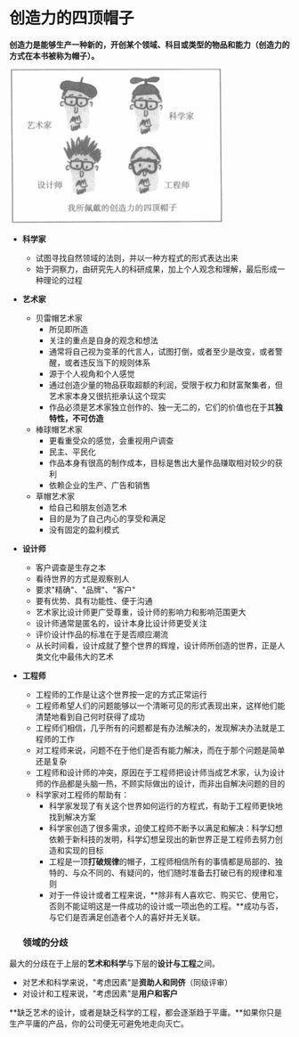 # 创造力的四顶帽子

**创造力是能够生产一种新的，开创某个领域、科目或类型的物品和能力（创造力的方式在本书被称为帽子）。**

![image-20190508160701777](assets/image-20190508160701777.png)

- **科学家**

  - 试图寻找自然领域的法则，并以一种方程式的形式表达出来
  - 始于洞察力，由研究先人的科研成果，加上个人观念和理解，最后形成一种理论的过程

- **艺术家**

  - 贝雷帽艺术家
    - 所见即所造
    - 关注的重点是自身的观念和想法
    - 通常将自己视为变革的代言人，试图打倒，或者至少是改变，或者警醒，或者违反当下的规则体系
    - 源于个人视角和个人感觉
    - 通过创造少量的物品获取超额的利润，受限于权力和财富聚集者，但艺术家本身又很抗拒承认这个现实
    - 作品必须是艺术家独立创作的、独一无二的，它们的价值也在于其**独特性，不可仿造**
  - 棒球帽艺术家
    - 更看重受众的感觉，会重视用户调查
    - 民主、平民化
    - 作品本身有很高的制作成本，目标是售出大量作品赚取相对较少的获利
    - 依赖企业的生产、广告和销售
  - 草帽艺术家
    - 给自己和朋友创造艺术
    - 目的是为了自己内心的享受和满足
    - 没有固定的盈利模式

- **设计师**

  - 客户调查是生存之本
  - 看待世界的方式是观察别人
  - 要求"精确"、"品牌"、"客户"
  - 要有优势、具有功能性、便于沟通
  - 艺术家比设计师更广受尊重，设计师的影响力和影响范围更大
  - 设计师通常是匿名的，设计本身比设计师更受关注
  - 评价设计作品的标准在于是否顺应潮流
  - 从长时间看，设计成就了整个世界的辉煌，设计师所创造的世界，正是人类文化中最伟大的艺术

- **工程师**

  - 工程师的工作是让这个世界按一定的方式正常运行
  - 工程师希望人们的问题能够以一个清晰可见的形式表现出来，这样他们能清楚地看到自己何时获得了成功
  - 工程师们相信，几乎所有的问题都是有办法解决的，发现解决办法就是工程师的工作
  - 对工程师来说，问题不在于他们是否有能力解决，而在于那个问题是简单还是复杂
  - 工程师和设计师的冲突，原因在于工程师把设计师当成艺术家，认为设计师的作品都是头脑一热，不顾实际做出的设计，而非出自解决问题的目的
  - 科学家对工程师的帮助有：
    - 科学家发现了有关这个世界如何运行的方程式，有助于工程师更快地找到解决方案
    - 科学家创造了很多需求，迫使工程师不断予以满足和解决：科学幻想依赖于新科技的发明，科学幻想呈现出的新世界正是工程师去努力创造和实现的目标
    - 工程是一顶**打破规律**的帽子，工程师相信所有的事情都是局部的、独特的、与众不同的、有疑问的，他们随时准备去打破已有的规律和准则
    - 对于一件设计或者工程来说，**除非有人喜欢它、购买它、使用它，否则不能证明这是一件成功的设计或一项出色的工程。**成功与否，与它们是否满足创造者个人的喜好并无关联。

  

  ### 领域的分歧

最大的分歧在于上层的**艺术和科学**与下层的**设计与工程**之间。

- 对艺术和科学来说，"考虑因素"是**资助人和同侪**（同级评审）
- 对设计和工程来说，"考虑因素"是**用户和客户**

**缺乏艺术的设计，或者是缺乏科学的工程，都会逐渐趋于平庸。**如果你只是生产平庸的产品，你的公司便无可避免地走向灭亡。



